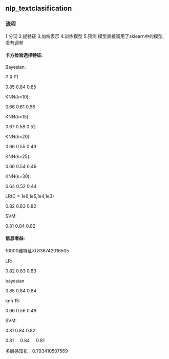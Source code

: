 ## nlp_textclasification
### 流程
1.分词
2.提特征
3.加权表示
4.训练模型
5.预测
模型直接调用了sklearn中的模型,没有调参

#### 卡方检验选择特征:

Bayesian:

P        R        F1

0.85     0.84     0.85 

KNN(k=10):

0.66      0.61      0.56

KNN(k=15)

0.67      0.58      0.52

KNN(k=20):

0.66      0.55      0.49

KNN(k=25):

0.66      0.54      0.46

KNN(k=30):

0.64      0.52      0.44

LR(C = 1e6,1e5,1e4,1e3)


0.82      0.83      0.82


SVM:

0.81      0.84      0.82


#### 信息增益:
10000维特征:0.836742016505

LR:

0.82      0.83      0.83

bayesian

0.85      0.84      0.84

knn 15:

0.66      0.56      0.49

SVM:

0.81      0.84      0.82


0.81      0.84      0.81

多层感知机：0.793410507569
